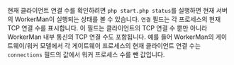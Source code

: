 현재 클라이언트 연결 수를 확인하려면 ```php start.php status```를 실행하면 현재 서버의 WorkerMan이 실행되는 상태를 볼 수 있습니다. ```연결``` 필드는 각 프로세스의 현재 TCP 연결 수를 표시합니다. 이 필드는 클라이언트의 TCP 연결 수 뿐만 아니라 WorkerMan 내부 통신의 TCP 연결 수도 포함됩니다. 예를 들어 WorkerMan의 게이트웨이/워커 모델에서 각 게이트웨이 프로세스의 현재 클라이언트 연결 수는 ```connections``` 필드의 값에서 워커 프로세스 수를 뺀 값입니다.
